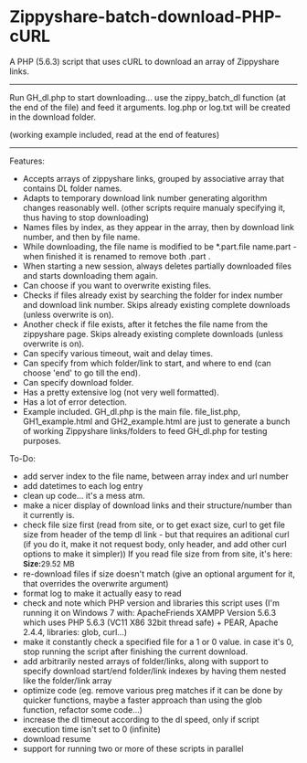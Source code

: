 # Zippyshare-batch-download-PHP-cURL
A PHP (5.6.3) script that uses cURL to download an array of Zippyshare links.
_____________________________________________________________________

Run GH_dl.php to start downloading... use the zippy_batch_dl function (at the end of the file) and feed it arguments. log.php or log.txt will be created in the download folder.

(working example included, read at the end of features)
_____________________________________________________________________
Features:
- Accepts arrays of zippyshare links, grouped by associative array that contains DL folder names.
- Adapts to temporary download link number generating algorithm changes reasonably well. (other scripts require manualy specifying it, thus having to stop downloading)
- Names files by index, as they appear in the array, then by download link number, and then by file name.
- While downloading, the file name is modified to be *.part.file name.part - when finished it is renamed to remove both .part .
- When starting a new session, always deletes partially downloaded files and starts downloading them again.
- Can choose if you want to overwrite existing files.
- Checks if files already exist by searching the folder for index number and download link number. Skips already existing complete downloads (unless overwrite is on).
- Another check if file exists, after it fetches the file name from the zippyshare page. Skips already existing complete downloads (unless overwrite is on).
- Can specify various timeout, wait and delay times.
- Can specify from which folder/link to start, and where to end (can choose 'end' to go till the end).
- Can specify download folder.
- Has a pretty extensive log (not very well formatted).
- Has a lot of error detection.
- Example included. GH_dl.php is the main file. file_list.php, GH1_example.html and GH2_example.html are just to generate a bunch of working Zippyshare links/folders to feed GH_dl.php for testing purposes.


To-Do:
- add server index to the file name, between array index and url number
- add datetimes to each log entry
- clean up code... it's a mess atm.
- make a nicer display of download links and their structure/number than it currently is.
- check file size first (read from site, or to get exact size, curl to get file size from header of the temp dl link - but that requires an aditional curl (if you do it, make it not request body, only header, and add other curl options to make it simpler)) If you read file size from from site, it's here: <font style="line-height:18px; font-size: 13px; font-weight: bold;">Size:</font><font style="line-height:18px; font-size: 13px;">29.52 MB</font><br />
- re-download files if size doesn't match (give an optional argument for it, that overrides the overwrite argument)
- format log to make it actually easy to read
- check and note which PHP version and libraries this script uses (I'm running it on Windows 7 with: ApacheFriends XAMPP Version 5.6.3 which uses PHP 5.6.3 (VC11 X86 32bit thread safe) + PEAR, Apache 2.4.4, libraries: glob, curl...)
- make it constantly check a specified file for a 1 or 0 value. in case it's 0, stop running the script after finishing the current download.
- add arbitrarily nested arrays of folder/links, along with support to specify download start/end folder/link indexes by having them nested like the folder/link array
- optimize code (eg. remove various preg matches if it can be done by quicker functions, maybe a faster approach than using the glob function, refactor some code...)
- increase the dl timeout according to the dl speed, only if script execution time isn't set to 0 (infinite)
- download resume
- support for running two or more of these scripts in parallel
